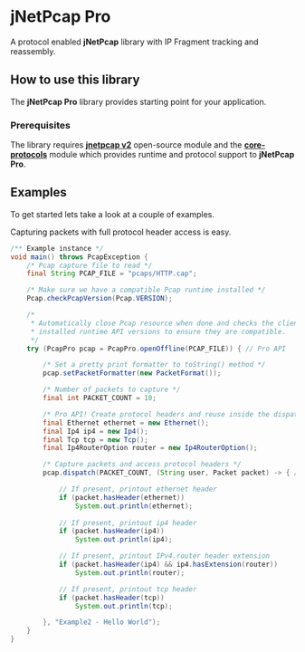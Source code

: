 # jNetPcap Pro
A protocol enabled **jNetPcap** library with IP Fragment tracking and reassembly.

## How to use this library
The **jNetPcap Pro** library provides starting point for your application. 

### Prerequisites
The library requires [**jnetpcap v2**][jnetpcap] open-source module and the [**core-protocols**][core-protocols] module which provides runtime and protocol support to **jNetPcap Pro**.

## Examples
To get started lets take a look at a couple of examples.

Capturing packets with full protocol header access is easy.
```java
/** Example instance */
void main() throws PcapException {
	/* Pcap capture file to read */
	final String PCAP_FILE = "pcaps/HTTP.cap";

	/* Make sure we have a compatible Pcap runtime installed */
	Pcap.checkPcapVersion(Pcap.VERSION);

	/*
	 * Automatically close Pcap resource when done and checks the client and
	 * installed runtime API versions to ensure they are compatible.
	 */
	try (PcapPro pcap = PcapPro.openOffline(PCAP_FILE)) { // Pro API

		/* Set a pretty print formatter to toString() method */
		pcap.setPacketFormatter(new PacketFormat());

		/* Number of packets to capture */
		final int PACKET_COUNT = 10;

		/* Pro API! Create protocol headers and reuse inside the dispatch handler */
		final Ethernet ethernet = new Ethernet();
		final Ip4 ip4 = new Ip4();
		final Tcp tcp = new Tcp();
		final Ip4RouterOption router = new Ip4RouterOption();

		/* Capture packets and access protocol headers */
		pcap.dispatch(PACKET_COUNT, (String user, Packet packet) -> { // Pro API

			// If present, printout ethernet header
			if (packet.hasHeader(ethernet))
				System.out.println(ethernet);
			
			// If present, printout ip4 header
			if (packet.hasHeader(ip4))
				System.out.println(ip4);

			// If present, printout IPv4.router header extension
			if (packet.hasHeader(ip4) && ip4.hasExtension(router))
				System.out.println(router);

			// If present, printout tcp header
			if (packet.hasHeader(tcp))
				System.out.println(tcp);

		}, "Example2 - Hello World");
	}
}
```

[core-protocols]: https://github.com/slytechs-repos/core-protocols
[jnetpcap]: https://github.com/slytechs-repos/jnetpcap
[jnetpcap-examples]: https://github.com/slytechs-repos/jnetpcap-examples

